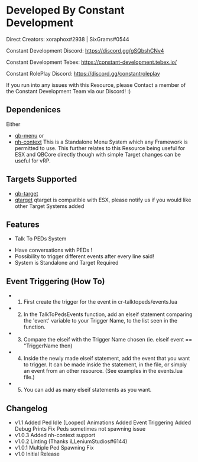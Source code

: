 # Developed By Constant Development #

Direct Creators: xoraphox#2938 | SixGrams#0544

Constant Development Discord: https://discord.gg/gSQbshCNv4

Constant Development Tebex: https://constant-development.tebex.io/

Constant RolePlay Discord: https://discord.gg/constantroleplay

If you run into any issues with this Resource, please Contact a member of the Constant Development Team via our Discord! :)

## Dependenices
Either
- [qb-menu](https://github.com/qbcore-framework/qb-menu)
or
- [nh-context](https://github.com/qbcore-framework/qb-menu)
This is a Standalone Menu System which any Framework is permitted to use. This further relates to this Resource being useful for ESX and QBCore directly though with simple Target changes can be useful for vRP.

## Targets Supported
- [qb-target](https://github.com/Renewed-Scripts/qb-target) 
- [qtarget](https://github.com/overextended/qtarget) qtarget is compatible with ESX, please notify us if you would like other Target Systems added

## Features
* Talk To PEDs System
- Have conversations with PEDs !
- Possibility to trigger different events after every line said! 
- System is Standalone and Target Required

## Event Triggering (How To)
- 1. First create the trigger for the event in cr-talktopeds/events.lua
- 2. In the TalkToPedsEvents function, add an elseif statement comparing the 'event' variable to your Trigger Name, to the list seen in the function.
- 3. Compare the elseif with the Trigger Name chosen (ie. elseif event  == "TriggerName then)
- 4. Inside the newly made elseif statement, add the event that you want to trigger. It can be made inside the statement, in the file, or simply an event from an other resource. (See examples in the events.lua file.)
- 5. You can add as many elseif statements as you want.

## Changelog
- v1.1
    Added Ped Idle (Looped) Animations
    Added Event Triggering
    Added Debug Prints
    Fix Peds sometimes not spawning issue
- v1.0.3
    Added nh-context support
- v1.0.2
    Linting (Thanks iLLeniumStudios#6144)
- v1.0.1
    Multiple Ped Spawning Fix
- v1.0
    Initial Release
